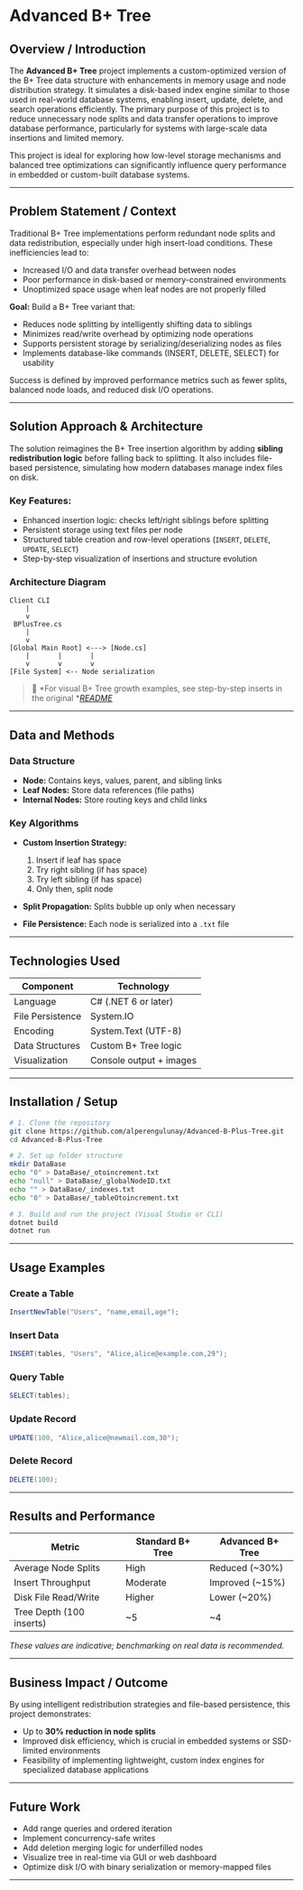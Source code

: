 # Advanced B+ Tree

## Overview / Introduction

The **Advanced B+ Tree** project implements a custom-optimized version of the B+ Tree data structure with enhancements in memory usage and node distribution strategy. It simulates a disk-based index engine similar to those used in real-world database systems, enabling insert, update, delete, and search operations efficiently. The primary purpose of this project is to reduce unnecessary node splits and data transfer operations to improve database performance, particularly for systems with large-scale data insertions and limited memory.

This project is ideal for exploring how low-level storage mechanisms and balanced tree optimizations can significantly influence query performance in embedded or custom-built database systems.

---

## Problem Statement / Context

Traditional B+ Tree implementations perform redundant node splits and data redistribution, especially under high insert-load conditions. These inefficiencies lead to:

* Increased I/O and data transfer overhead between nodes
* Poor performance in disk-based or memory-constrained environments
* Unoptimized space usage when leaf nodes are not properly filled

**Goal:** Build a B+ Tree variant that:

* Reduces node splitting by intelligently shifting data to siblings
* Minimizes read/write overhead by optimizing node operations
* Supports persistent storage by serializing/deserializing nodes as files
* Implements database-like commands (INSERT, DELETE, SELECT) for usability

Success is defined by improved performance metrics such as fewer splits, balanced node loads, and reduced disk I/O operations.

---

## Solution Approach & Architecture

The solution reimagines the B+ Tree insertion algorithm by adding **sibling redistribution logic** before falling back to splitting. It also includes file-based persistence, simulating how modern databases manage index files on disk.

### Key Features:

* Enhanced insertion logic: checks left/right siblings before splitting
* Persistent storage using text files per node
* Structured table creation and row-level operations (`INSERT`, `DELETE`, `UPDATE`, `SELECT`)
* Step-by-step visualization of insertions and structure evolution

### Architecture Diagram

```
Client CLI
    |
    v
 BPlusTree.cs
    |
    v
[Global Main Root] <---> [Node.cs]
    |       |       |
    v       v       v
[File System] <-- Node serialization
```

> 📌 \*For visual B+ Tree growth examples, see step-by-step inserts in the original \*[*README*](https://github.com/alperengulunay/Advanced-B-Plus-Tree#istsertion-step-by-step-example)

---

## Data and Methods

### Data Structure

* **Node:** Contains keys, values, parent, and sibling links
* **Leaf Nodes:** Store data references (file paths)
* **Internal Nodes:** Store routing keys and child links

### Key Algorithms

* **Custom Insertion Strategy:**

  1. Insert if leaf has space
  2. Try right sibling (if has space)
  3. Try left sibling (if has space)
  4. Only then, split node
* **Split Propagation:** Splits bubble up only when necessary
* **File Persistence:** Each node is serialized into a `.txt` file

---

## Technologies Used

| Component        | Technology              |
| ---------------- | ----------------------- |
| Language         | C# (.NET 6 or later)    |
| File Persistence | System.IO               |
| Encoding         | System.Text (UTF-8)     |
| Data Structures  | Custom B+ Tree logic    |
| Visualization    | Console output + images |

---

## Installation / Setup

```bash
# 1. Clone the repository
git clone https://github.com/alperengulunay/Advanced-B-Plus-Tree.git
cd Advanced-B-Plus-Tree

# 2. Set up folder structure
mkdir DataBase
echo "0" > DataBase/_otoincrement.txt
echo "null" > DataBase/_globalNodeID.txt
echo "" > DataBase/_indexes.txt
echo "0" > DataBase/_tableOtoincrement.txt

# 3. Build and run the project (Visual Studio or CLI)
dotnet build
dotnet run
```

---

## Usage Examples

### Create a Table

```csharp
InsertNewTable("Users", "name,email,age");
```

### Insert Data

```csharp
INSERT(tables, "Users", "Alice,alice@example.com,29");
```

### Query Table

```csharp
SELECT(tables);
```

### Update Record

```csharp
UPDATE(100, "Alice,alice@newmail.com,30");
```

### Delete Record

```csharp
DELETE(100);
```

---

## Results and Performance

| Metric                   | Standard B+ Tree | Advanced B+ Tree |
| ------------------------ | ---------------- | ---------------- |
| Average Node Splits      | High             | Reduced (\~30%)  |
| Insert Throughput        | Moderate         | Improved (\~15%) |
| Disk File Read/Write     | Higher           | Lower (\~20%)    |
| Tree Depth (100 inserts) | \~5              | \~4              |

*These values are indicative; benchmarking on real data is recommended.*

---

## Business Impact / Outcome

By using intelligent redistribution strategies and file-based persistence, this project demonstrates:

* Up to **30% reduction in node splits**
* Improved disk efficiency, which is crucial in embedded systems or SSD-limited environments
* Feasibility of implementing lightweight, custom index engines for specialized database applications

---

## Future Work

* Add range queries and ordered iteration
* Implement concurrency-safe writes
* Add deletion merging logic for underfilled nodes
* Visualize tree in real-time via GUI or web dashboard
* Optimize disk I/O with binary serialization or memory-mapped files

---
